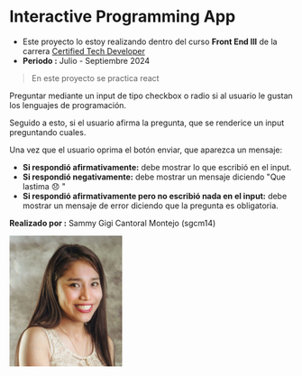 Interactive Programming App
=============
- Este proyecto lo estoy realizando dentro del curso **Front End III** de la carrera [Certified Tech Developer](https://www.digitalhouse.com/ar/productos/programacion/certified-tech-developer "Certified Tech Developer") 
- **Periodo :** Julio - Septiembre 2024
> En este proyecto se practica react

Preguntar mediante un input de tipo checkbox o radio si al usuario le gustan los lenguajes de programación. 

Seguido a esto, si el usuario afirma la pregunta, que se renderice un input preguntando cuales.

Una vez que el usuario oprima el botón enviar, que aparezca un mensaje:

* **Si respondió afirmativamente:** debe mostrar lo que escribió en el input.
* **Si respondió negativamente:** debe mostrar un mensaje diciendo "Que lastima 😞 "
* **Si respondió afirmativamente pero no escribió nada en el input:** debe mostrar un mensaje de error diciendo que la pregunta es obligatoria. 

**Realizado por :** Sammy Gigi Cantoral Montejo (sgcm14)

<img src ="https://raw.githubusercontent.com/sgcm14/sgcm14/main/sammy.jpg" width="200">
